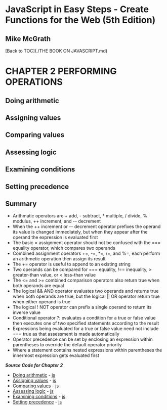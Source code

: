 # **JavaScript in Easy Steps - Create Functions for the Web (5th Edition)**
## Mike McGrath

[Back to TOC](./THE BOOK ON JAVASCRIPT.md)

# CHAPTER 2 PERFORMING OPERATIONS
## Doing arithmetic
## Assigning values
## Comparing values
## Assessing logic
## Examining conditions
## Setting precedence
## Summary<br>
   * Arithmatic operators are + add, - subtract, * multiple, / divide, % modulus, ++ increment, and
     -- decrement
   * When the ++ increment or -- decrement operator prefixes the operand its value is changed immediately,
     but when they appear after the operand the expression is evaluated first
   * The basic = assignment operator should not be confused with the === equality operator, which compares
     two operands
   * Combined assignment operators +=, -=, *=, /=, and %=, each perform an arithmetic operation then assign
     its result
   * The += operator is useful to append to an existing string
   * Two operands can be compared for === equality, !== inequality, > greater-than value, or < less-than value
   * The <= and >= combined comparison operators also return true when both operands are equal
   * The logical && AND operator evaluates two operands and returns true when both operands are true, but
     the logical || OR operator return true when either operand is true
   * The logical ! NOT operator can prefix a single operand to return its inverse value
   * Conditional operator ?: evaluates a condition for a true or false value then executes one of two 
     specified statements according to the result
   * Expressions being evaluated for a true or false value need not include === true as that assessment
     is made automatically
   * Operator precedence can be set by enclosing an expression within parentheses to override the default
     operator priority
   * Where a statement contains nested expressions within parentheses the innermost expression gets evaluated 
     first

***Source Code for Chapter 2***
        <ul>
          <li><a href="src/2-Performing operations/arithmetic.html">Doing arithmetic</a> -
            <a href="src/2-Performing operations/arithmetic.js"> js</a></li>
          <li><a href="src/2-Performing operations/assign.html">Assigning values</a> -
            <a href="src/2-Performing operations/assign.js"> js</a></li>
          <li><a href="src/2-Performing operations/compare.html">Comparing values</a> -
            <a href="src/2-Performing operations/compare.js"> js</a></li>
          <li><a href="src/2-Performing operations/logic.html">Assessing logic</a> -
            <a href="src/2-Performing operations/logic.js"> js</a></li>
          <li><a href="src/2-Performing operations/condition.html">Examining conditions</a> -
            <a href="src/2-Performing operations/condition.js"> js</a></li>
          <li><a href="src/2-Performing operations/priority.html">Setting precedence</a> -
            <a href="src/2-Performing operations/priority.js"> js</a></li>
        </ul>